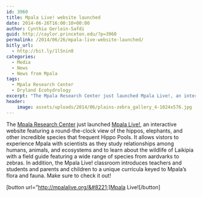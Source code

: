 ```yaml
---
id: 3960
title: Mpala Live! website launched
date: 2014-06-26T16:00:10+00:00
author: Cynthia Gerlein-Safdi
guid: http://caylor.princeton.edu/?p=3960
permalink: /2014/06/26/mpala-live-website-launched/
bitly_url:
  - http://bit.ly/1lSnin8
categories:
  - Media
  - News
  - News from Mpala
tags:
  - Mpala Research Center
  - Dryland Ecohydrology
excerpt: "The Mpala Research Center just launched Mpala Live!, an interactive website featuring a round-the-clock view of the hippos, elephants, and other incredible species that frequent Hippo Pools."
header:
    image: assets/uploads/2014/06/plains-zebra_gallery_4-1024x576.jpg
---
```



The <a href="http://mpala.org/" target="_blank">Mpala Research Center</a> just launched <a href="http://mpalalive.org/" target="_blank">Mpala Live!</a>, an interactive website featuring a round-the-clock view of the hippos, elephants, and other incredible species that frequent Hippo Pools.<!--more-->  It allows vistors to experience Mpala with scientists as they study relationships among humans, animals, and ecosystems and to learn about the wildlife of Laikipia with a field guide featuring a wide range of species from aardvarks to zebras. In addition, the Mpala Live! classroom introduces teachers and students and parents and children to a unique curricula keyed to Mpala&#8217;s flora and fauna. Make sure to check it out!

[button url=&#8221;http://mpalalive.org/&#8221;]Mpala Live![/button]

&nbsp;